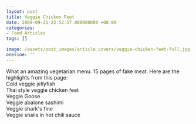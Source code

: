 ```yaml
---
layout: post
title: Veggie Chicken Feet
date: 2009-09-21 22:52:57.000000000 +08:00
categories:
- Food Articles
tags: []

image: /assets/post_images/article_covers/veggie-chicken-feet-full.jpg
oneline: ''
---
```

What an amazing vegetarian menu. 15 pages of fake meat. Here are the highlights from this page:<br />
Cold veggie jellyfish<br />
Thai style veggie chicken feet<br />
Veggie Goose<br />
Veggie abalone sashimi<br />
Veggie shark's fine<br />
Veggie snails in hot chili sauce<br />
